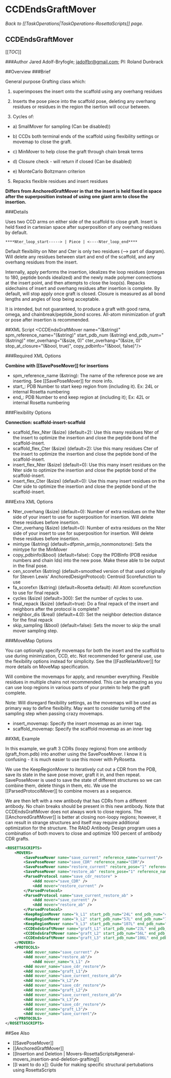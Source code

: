 # CCDEndsGraftMover
*Back to [[TaskOperations|TaskOperations-RosettaScripts]] page.*
## CCDEndsGraftMover

[[_TOC_]]

###Author
Jared Adolf-Bryfogle; jadolfbr@gmail.com; 
PI: Roland Dunbrack

##Overview
###Brief 

General purpose Grafting class which:

1) superimposes the insert onto the scaffold using any overhang residues

2) Inserts the pose piece into the scaffold pose, deleting any overhang residues or residues in the region the isertion will occur between.

3) Cycles of:

  - a) SmallMover for sampling (Can be disabled))

  - b) CCDs both terminal ends of the scaffold using flexibility settings or movemap to close the graft.  

  - c) MinMover to help close the graft through chain break terms

  - d) Closure check - will return if closed (Can be disabled)

  - e) MonteCarlo Boltzmann criterion

5) Repacks flexible residues and insert residues

**Differs from AnchoredGraftMover in that the insert is held fixed in space after the superposition instead of using one giant arm to close the insertion.**


###Details 

Uses two CCD arms on either side of the scaffold to close graft.  Insert is held fixed in cartesian space after superposition of any overhang residues by default.

```
****Nter_loop_start-----> | Piece | <----Nter_loop_end****
```

Default flexibility on Nter and Cter is only two residues (--> part of diagram).  Will delete any residues between start and end of the scaffold, and any overhang residues from the insert.


Internally, apply performs the insertion, idealizes the loop residues (omegas to 180, peptide bonds idealized) and the newly made polymer connections at the insert point, and then attempts to close the loop(s). Repacks sidechains of insert and overhang residues after insertion is complete. By default, will stop apply once graft is closed.  Closure is measured as all bond lengths and angles of loop being acceptable.

It is intended, but not guaranteed, to produce a graft with good rama, omega, and chainbreak/peptide_bond scores. All-atom minimization of graft or pose after insertion is recommended.

##XML Script
     <CCDEndsGraftMover name="(&string)" spm_reference_name="(&string)" start_pdb_num (&string) end_pdb_num="(&string)" nter_overhang="(&size, 0)" cter_overhang="(&size, 0)" stop_at_closure="(&bool, true)", copy_pdbinfo="(&bool, false)"/>

###Required XML Options 

**Combine with [[SavePoseMover]] for insertions**

-   spm_reference_name (&string): The name of the reference pose we are inserting.  See [[SavePoseMover]] for more info.
-   start_: PDB Number to start keep region from (including it). Ex: 24L or internal Rosetta numbering
-   end_: PDB Number to end keep region at (including it); Ex: 42L or internal Rosetta numbering

###Flexibility Options

**Connection: scaffold-insert-scaffold**

-   scaffold_flex_Nter (&size) (default=2):  Use this many residues Nter of the insert to optimize the insertion and close the peptide bond of the scaffold-insert. 
-   scaffold_flex_Cter (&size) (default=2):  Use this many residues Cter of the insert to optimize the insertion and close the peptide bond of the scaffold-insert. 
-   insert_flex_Nter (&size) (default=0): Use this many insert residues on the Nter side to optimize the insertion and close the peptide bond of the scaffold-insert. 
-   insert_flex_Cter (&size) (default=0): Use this many insert residues on the Cter side to optimize the insertion and close the peptide bond of the scaffold-insert. 


###Extra XML Options
-   Nter_overhang (&size) (default=0): Number of extra residues on the Nter side of your insert to use for superposition for insertion.  Will delete these residues before insertion.
-   Cter_overhang (&size) (default=0): Number of extra residues on the Nter side of your insert to use for superposition for insertion.  Will delete these residues before insertion.
-   mintype (&string) (default=dfpmin_armijo_nonmonotone): Sets the mintype for the MinMover
-   copy_pdbinfo(&bool) (default=false): Copy the PDBInfo (PDB residue numbers and chain Ids) into the new pose.  Make these able to be output in the final pose. 
-   cen_scorefxn (&string) (default=smoothed version of that used originally for Steven Lewis' AnchoredDesignProtocol): Centroid Scorefunction to use
-   fa_scorefxn (&string) (default=Rosetta default): All Atom scorefunction to use for final repack
-   cycles (&size) (default=300): Set the number of cycles to use.
-   final_repack (&size) (default=true): Do a final repack of the insert and neighbors after the protocol is complete?
-   neighbor_dis (&real) (default=4.0): Set the neighbor detection distance for the final repack
-   skip_sampling (&bool) (default=false): Sets the mover to skip the small mover sampling step.


###MoveMap Options

You can optionally specify movemaps for both the insert and the scaffold to use during minimization, CCD, etc.  Not recommended for general use, use the flexibility options instead for simplicity. See the [[FastRelaxMover]] for more details on MoveMap specification. 

Will combine the movemaps for apply, and renumber everything. Flexible residues in multiple chains not recommended. This can be amazing as you can use loop regions in various parts of your protein to help the graft complete.

Note: Will disregard flexibility settings, as the movemaps will be used as primary way to define flexibility. May want to consider turning off the sampling step when passing crazy movemaps.


-   insert_movemap: Specify the insert movemap as an inner tag.
-   scaffold_movemap: Specify the scaffold movemap as an inner tag


##XML Example

In this example, we graft 3 CDRs (loopy regions) from one antibody (graft_from.pdb) into another using the SavePoseMover.  I know it is confusing - it is much easier to use this mover with PyRosetta. 

We use the KeepRegionMover to iteratively cut out a CDR from the PDB, save its state in the save pose mover, graft it in, and then repeat.  SavePoseMover is used to save the state of different structures so we can combine them, delete things in them, etc.  We use the [[ParsedProtocolMover]] to combine movers as a sequence. 

We are then left with a new antibody that has CDRs from a different antibody.  No chain breaks should be present in this new antibody.  Note that CCDEndsGraftMover does not always work to close regions.  The [[AnchoredGraftMover]] is better at closing non-loopy regions; however, it can result in strange structures and itself may require additional optimization for the structure.  The RAbD Antibody Design program uses a combination of both movers to close and optimize 100 percent of antibody CDR grafts. 


```xml
<ROSETTASCRIPTS>
	<MOVERS>
		<SavePoseMover name="save_current" reference_name="current"/>
		<SavePoseMover name="save_CDR" reference_name="CDR"/>
		<SavePoseMover name="restore_current" restore_pose="1" reference_name="current"/>
		<SavePoseMover name="restore_ab" restore_pose="1" reference_name="ab" pdb_file="graft_from.pdb"/>
		<ParsedProtocol name="save_cdr_restore" >
			<Add mover="save_CDR" />
			<Add mover="restore_current" />
		</ParsedProtocol>
		<ParsedProtocol name="save_current_restore_ab" >
			<Add mover="save_current" />
			<Add mover="restore_ab" />
		</ParsedProtocol>
		<KeepRegionMover name="k_L1" start_pdb_num="24L" end_pdb_num="42L" nter_overhang="2" cter_overhang="2"/>
		<KeepRegionMover name="k_L2" start_pdb_num="57L" end_pdb_num="72L" nter_overhang="2" cter_overhang="2"/>
		<KeepRegionMover name="k_L3" start_pdb_num="107L" end_pdb_num="138L" nter_overhang="2" cter_overhang="2"/>
		<CCDEndsGraftMover name="graft_L1" start_pdb_num="23L" end_pdb_num="43L" spm_reference_name="CDR" copy_pdbinfo="1"/>
		<CCDEndsGraftMover name="graft_L2" start_pdb_num="56L" end_pdb_num="73L" spm_reference_name="CDR" copy_pdbinfo="1"/>
		<CCDEndsGraftMover name="graft_L3" start_pdb_num="106L" end_pdb_num="139L" spm_reference_name="CDR" copy_pdbinfo="1"/>
	</MOVERS>
	<PROTOCOLS>
		<Add mover_name="save_current" />
		<Add mover_name="restore_ab"/>
    		<Add mover_name="k_L1" />
		<Add mover_name="save_cdr_restore"/>
		<Add mover_name="graft_L1"/>
		<Add mover_name="save_current_restore_ab"/>
		<Add mover_name="k_L2"/>
		<Add mover_name="save_cdr_restore"/>
		<Add mover_name="graft_L2"/>
		<Add mover_name="save_current_restore_ab"/>
		<Add mover_name="k_L3"/>
		<Add mover_name="save_cdr_restore"/>
		<Add mover_name="graft_L3"/>
		<Add mover_name="save_current"/>
	</PROTOCOLS>
</ROSETTASCRIPTS>
```


##See Also

* [[SavePoseMover]]
* [[AnchoredGraftMover]]
* [[Insertion and Deletion | Movers-RosettaScripts#general-movers_insertion-and-deletion-grafting]]
* [[I want to do x]]: Guide for making specific structural pertubations using RosettaScripts
